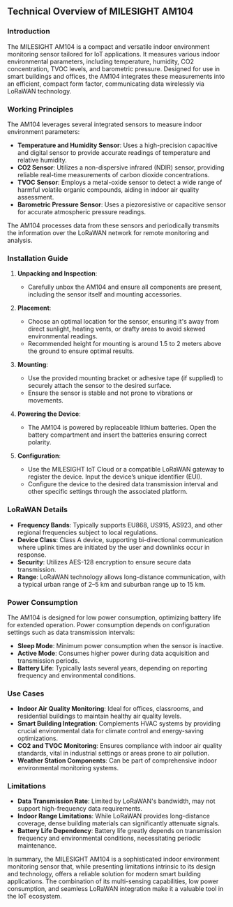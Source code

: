 ## Technical Overview of MILESIGHT AM104

### Introduction
The MILESIGHT AM104 is a compact and versatile indoor environment monitoring sensor tailored for IoT applications. It measures various indoor environmental parameters, including temperature, humidity, CO2 concentration, TVOC levels, and barometric pressure. Designed for use in smart buildings and offices, the AM104 integrates these measurements into an efficient, compact form factor, communicating data wirelessly via LoRaWAN technology.

### Working Principles

The AM104 leverages several integrated sensors to measure indoor environment parameters:

- **Temperature and Humidity Sensor**: Uses a high-precision capacitive and digital sensor to provide accurate readings of temperature and relative humidity.
- **CO2 Sensor**: Utilizes a non-dispersive infrared (NDIR) sensor, providing reliable real-time measurements of carbon dioxide concentrations.
- **TVOC Sensor**: Employs a metal-oxide sensor to detect a wide range of harmful volatile organic compounds, aiding in indoor air quality assessment.
- **Barometric Pressure Sensor**: Uses a piezoresistive or capacitive sensor for accurate atmospheric pressure readings.

The AM104 processes data from these sensors and periodically transmits the information over the LoRaWAN network for remote monitoring and analysis.

### Installation Guide

1. **Unpacking and Inspection**:
   - Carefully unbox the AM104 and ensure all components are present, including the sensor itself and mounting accessories.

2. **Placement**:
   - Choose an optimal location for the sensor, ensuring it's away from direct sunlight, heating vents, or drafty areas to avoid skewed environmental readings.
   - Recommended height for mounting is around 1.5 to 2 meters above the ground to ensure optimal results.

3. **Mounting**:
   - Use the provided mounting bracket or adhesive tape (if supplied) to securely attach the sensor to the desired surface.
   - Ensure the sensor is stable and not prone to vibrations or movements.

4. **Powering the Device**:
   - The AM104 is powered by replaceable lithium batteries. Open the battery compartment and insert the batteries ensuring correct polarity.

5. **Configuration**:
   - Use the MILESIGHT IoT Cloud or a compatible LoRaWAN gateway to register the device. Input the device’s unique identifier (EUI).
   - Configure the device to the desired data transmission interval and other specific settings through the associated platform.

### LoRaWAN Details

- **Frequency Bands**: Typically supports EU868, US915, AS923, and other regional frequencies subject to local regulations.
- **Device Class**: Class A device, supporting bi-directional communication where uplink times are initiated by the user and downlinks occur in response.
- **Security**: Utilizes AES-128 encryption to ensure secure data transmission.
- **Range**: LoRaWAN technology allows long-distance communication, with a typical urban range of 2–5 km and suburban range up to 15 km.

### Power Consumption

The AM104 is designed for low power consumption, optimizing battery life for extended operation. Power consumption depends on configuration settings such as data transmission intervals:

- **Sleep Mode**: Minimum power consumption when the sensor is inactive.
- **Active Mode**: Consumes higher power during data acquisition and transmission periods.
- **Battery Life**: Typically lasts several years, depending on reporting frequency and environmental conditions.

### Use Cases

- **Indoor Air Quality Monitoring**: Ideal for offices, classrooms, and residential buildings to maintain healthy air quality levels.
- **Smart Building Integration**: Complements HVAC systems by providing crucial environmental data for climate control and energy-saving optimizations.
- **CO2 and TVOC Monitoring**: Ensures compliance with indoor air quality standards, vital in industrial settings or areas prone to air pollution.
- **Weather Station Components**: Can be part of comprehensive indoor environmental monitoring systems.

### Limitations

- **Data Transmission Rate**: Limited by LoRaWAN's bandwidth, may not support high-frequency data requirements.
- **Indoor Range Limitations**: While LoRaWAN provides long-distance coverage, dense building materials can significantly attenuate signals.
- **Battery Life Dependency**: Battery life greatly depends on transmission frequency and environmental conditions, necessitating periodic maintenance.

In summary, the MILESIGHT AM104 is a sophisticated indoor environment monitoring sensor that, while presenting limitations intrinsic to its design and technology, offers a reliable solution for modern smart building applications. The combination of its multi-sensing capabilities, low power consumption, and seamless LoRaWAN integration make it a valuable tool in the IoT ecosystem.